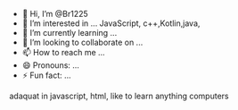 - 👋 Hi, I’m @Br1225
- 👀 I’m interested in ... JavaScript,
c++,Kotlin,java,
- 🌱 I’m currently learning ...
- 💞️ I’m looking to collaborate on ...
- 📫 How to reach me ...
- 😄 Pronouns: ...
- ⚡ Fun fact: ...

<!---
Br1225/Br1225 is a ✨ special ✨ repository because its `README.md` (this file) appears on your GitHub profile.
You can click the Preview link to take a look at your changes.
--->adaquat in javascript, html, like to learn anything computers
